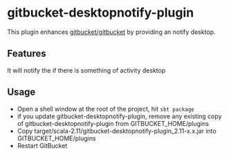 # gitbucket-desktopnotify-plugin

This plugin enhances [gitbucket/gitbucket](https://github.com/gitbucket/gitbucket) by providing an notify desktop.

## Features

It will notify the if there is something of activity desktop

## Usage

- Open a shell window at the root of the project, hit `sbt package`
- if you update gitbucket-desktopnotify-plugin, remove any existing copy of gitbucket-desktopnotify-plugin from GITBUCKET_HOME/plugins
- Copy target/scala-2.11/gitbucket-desktopnotify-plugin_2.11-x.x.jar into GITBUCKET_HOME/plugins
- Restart GitBucket

